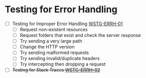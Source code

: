 # Testing for Error Handling

- [ ] Testing for Improper Error Handling [WSTG-ERRH-01](https://owasp.org/www-project-web-security-testing-guide/latest/4-Web_Application_Security_Testing/08-Testing_for_Error_Handling/01-Testing_For_Improper_Error_Handling)
	- [ ] Request non-existent resources
	- [ ] Request folders that exist and check the server response
	- [ ] Try sending a very large path
	- [ ] Change the HTTP version
	- [ ] Try sending malformed requests
	- [ ] Try sending invalid/duplicate headers
	- [ ] Try intercepting then dropping a request
- [ ] ~~Testing for Stack Traces [WSTG-ERRH-02](https://owasp.org/www-project-web-security-testing-guide/latest/4-Web_Application_Security_Testing/08-Testing_for_Error_Handling/02-Testing_for_Stack_Traces)~~
